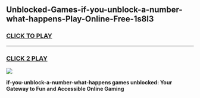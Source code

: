 
## Unblocked-Games-if-you-unblock-a-number-what-happens-Play-Online-Free-1s8l3
<h3>
<a href="https://premium76.site?title=if-you-unblock-a-number-what-happens&ref=26A">CLICK TO PLAY</a></h3>
<hr>

<h3>
<a href="https://premium76.site?title=if-you-unblock-a-number-what-happens&ref=26A">CLICK 2 PLAY</a>
  
</h3>

<a href="https://premium76.site?title=if-you-unblock-a-number-what-happens&ref=26A"><img src="https://clearcache.store/games.png"></a>


**if-you-unblock-a-number-what-happens games unblocked: Your Gateway to Fun and Accessible Online Gaming**
